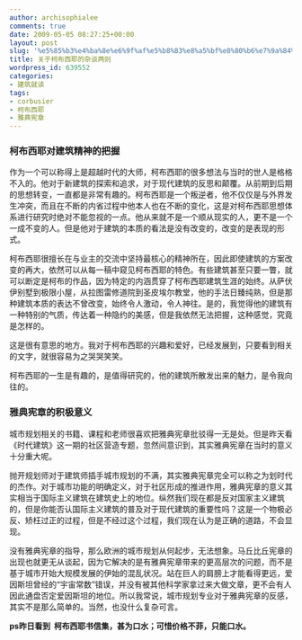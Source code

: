 ```yaml
---
author: archisophialee
comments: true
date: 2009-05-05 08:27:25+00:00
layout: post
slug: '%e5%85%b3%e4%ba%8e%e6%9f%af%e5%b8%83%e8%a5%bf%e8%80%b6%e7%9a%84%e6%9d%82%e8%b0%88%e4%b8%a4%e5%88%99'
title: 关于柯布西耶的杂谈两则
wordpress_id: 639552
categories:
- 建筑就读
tags:
- corbusier
- 柯布西耶
- 雅典宪章
---
```


### 柯布西耶对建筑精神的把握


作为一个可以称得上是超越时代的大师，柯布西耶的很多想法与当时的世人是格格不入的。他对于新建筑的探索和追求，对于现代建筑的反思和颠覆。从前期到后期的思想转变，一直都是非常有趣的。柯布西耶是一个叛逆者，他不仅仅是与外界发生冲突，而且在不断的内省过程中他本人也在不断的变化，这是对柯布西耶思想体系进行研究时绝对不能忽视的一点。他从来就不是一个顺从现实的人，更不是一个一成不变的人。但是他对于建筑的本质的看法是没有改变的，改变的是表现的形式。

柯布西耶很擅长在与业主的交流中坚持最核心的精神所在，因此即使建筑的方案改变的再大，依然可以从每一稿中窥见柯布西耶的特色。有些建筑甚至只要一瞥，就可以断定是柯布的作品，因为特定的内涵贯穿了柯布西耶建筑生涯的始终。从萨伏伊别墅到极限小屋，从拉图雷修道院到圣皮埃尔教堂，他的手法日臻纯熟，但是那种建筑本质的表达不曾改变，始终令人激动，令人神往。是的，我觉得他的建筑有一种特别的气质，传达着一种隐约的美感，但是我依然无法把握，这种感觉，究竟是怎样的。

这是很有意思的地方。我对于柯布西耶的兴趣和爱好，已经发展到，只要看到相关的文字，就很容易为之哭哭笑笑。

柯布西耶的一生是有趣的，是值得研究的，他的建筑所散发出来的魅力，是令我向往的。


### 雅典宪章的积极意义


城市规划相关的书籍、课程和老师很喜欢把雅典宪章批驳得一无是处。但是昨天看《时代建筑》这一期的社区营造专题，忽然间意识到，其实雅典宪章在当时的意义十分重大呢。

抛开规划师对于建筑师插手城市规划的不满，其实雅典宪章完全可以称之为划时代的杰作。对于城市功能的明确定义，对于社区形成的推进作用，雅典宪章的意义其实相当于国际主义建筑在建筑史上的地位。纵然我们现在都是反对国家主义建筑的，但是你能否认国际主义建筑的普及对于现代建筑的重要性吗？这是一个物极必反、矫枉过正的过程，但是不经过这个过程，我们现在认为是正确的道路，不会显现。

没有雅典宪章的指导，那么欧洲的城市规划从何起步，无法想象。马丘比丘宪章的出现也就更无从谈起，因为它解决的是有雅典宪章带来的更高层次的问题，而不是基于城市开始大规模发展的伊始的混乱状况。站在巨人的肩膀上才能看得更远，爱因斯坦曾经的“宇宙常数”错误，并没有被其他科学家拿过来大做文章，更不会有人因此通盘否定爱因斯坦的地位。所以我常说，城市规划专业对于雅典宪章的反感，其实不是那么简单的。当然，也没什么复杂可言。

**ps昨日看到  柯布西耶书信集，甚为口水；可惜价格不菲，只能口水。**
